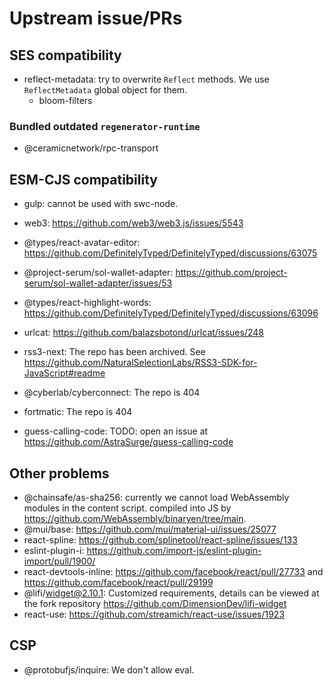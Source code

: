 # Upstream issue/PRs

## SES compatibility

- reflect-metadata: try to overwrite `Reflect` methods. We use `ReflectMetadata` global object for them.
  - bloom-filters

### Bundled outdated `regenerator-runtime`

- @ceramicnetwork/rpc-transport

## ESM-CJS compatibility

- gulp: cannot be used with swc-node.
- web3: <https://github.com/web3/web3.js/issues/5543>
- @types/react-avatar-editor: <https://github.com/DefinitelyTyped/DefinitelyTyped/discussions/63075>
- @project-serum/sol-wallet-adapter: <https://github.com/project-serum/sol-wallet-adapter/issues/53>
- @types/react-highlight-words: <https://github.com/DefinitelyTyped/DefinitelyTyped/discussions/63096>
- urlcat: <https://github.com/balazsbotond/urlcat/issues/248>

- rss3-next: The repo has been archived. See <https://github.com/NaturalSelectionLabs/RSS3-SDK-for-JavaScript#readme>
- @cyberlab/cyberconnect: The repo is 404
- fortmatic: The repo is 404
- guess-calling-code: TODO: open an issue at <https://github.com/AstraSurge/guess-calling-code>

## Other problems

- @chainsafe/as-sha256: currently we cannot load WebAssembly modules in the content script. compiled into JS by <https://github.com/WebAssembly/binaryen/tree/main>.
- @mui/base: <https://github.com/mui/material-ui/issues/25077>
- react-spline: <https://github.com/splinetool/react-spline/issues/133>
- eslint-plugin-i: <https://github.com/import-js/eslint-plugin-import/pull/1900/>
- react-devtools-inline: <https://github.com/facebook/react/pull/27733> and <https://github.com/facebook/react/pull/29199>
- @lifi/widget@2.10.1: Customized requirements, details can be viewed at the fork repository <https://github.com/DimensionDev/lifi-widget>
- react-use: <https://github.com/streamich/react-use/issues/1923>

## CSP

- @protobufjs/inquire: We don't allow eval.
